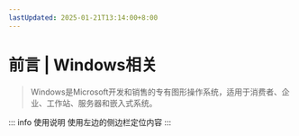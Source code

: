 ```yaml
---
lastUpdated: 2025-01-21T13:14:00+8:00
---
```


# 前言 | Windows相关

> Windows是Microsoft开发和销售的专有图形操作系统，适用于消费者、企业、工作站、服务器和嵌入式系统。

::: info 使用说明
使用左边的侧边栏定位内容
:::